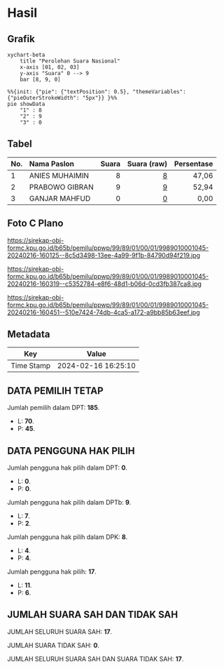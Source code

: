 # Hasil

## Grafik

```mermaid
xychart-beta
    title "Perolehan Suara Nasional"
    x-axis [01, 02, 03]
    y-axis "Suara" 0 --> 9
    bar [8, 9, 0]
```

```mermaid
%%{init: {"pie": {"textPosition": 0.5}, "themeVariables": {"pieOuterStrokeWidth": "5px"}} }%%
pie showData
    "1" : 8
    "2" : 9
    "3" : 0
```

## Tabel

| No. | Nama Paslon    | Suara | Suara (raw) | Persentase |
|:--- |:-------------- | -----:| -----------:| ----------:|
| 1   | ANIES MUHAIMIN | 8     | [8][p-1]    | 47,06      |
| 2   | PRABOWO GIBRAN | 9     | [9][p-2]    | 52,94      |
| 3   | GANJAR MAHFUD  | 0     | [0][p-3]    | 0,00       |


[p-1]: https://github.com/gigit-pemilu/pemilu-2024/blob/main/pilpres/hitung-suara/sub/99-luar-negeri/sub/89-penang-malaysia/sub/01-penang-malaysia/sub/0001-penang-malaysia/sub/045-ksk-030/sub/paslon-1.txt
[p-2]: https://github.com/gigit-pemilu/pemilu-2024/blob/main/pilpres/hitung-suara/sub/99-luar-negeri/sub/89-penang-malaysia/sub/01-penang-malaysia/sub/0001-penang-malaysia/sub/045-ksk-030/sub/paslon-2.txt
[p-3]: https://github.com/gigit-pemilu/pemilu-2024/blob/main/pilpres/hitung-suara/sub/99-luar-negeri/sub/89-penang-malaysia/sub/01-penang-malaysia/sub/0001-penang-malaysia/sub/045-ksk-030/sub/paslon-3.txt

## Foto C Plano

https://sirekap-obj-formc.kpu.go.id/b65b/pemilu/ppwp/99/89/01/00/01/9989010001045-20240216-160125--8c5d3498-13ee-4a99-9f1b-84790d94f219.jpg

https://sirekap-obj-formc.kpu.go.id/b65b/pemilu/ppwp/99/89/01/00/01/9989010001045-20240216-160319--c5352784-e8f6-48d1-b06d-0cd3fb387ca8.jpg

https://sirekap-obj-formc.kpu.go.id/b65b/pemilu/ppwp/99/89/01/00/01/9989010001045-20240216-160451--510e7424-74db-4ca5-a172-a9bb85b63eef.jpg


## Metadata

| Key        | Value               |
| ---------- | ------------------- |
| Time Stamp | 2024-02-16 16:25:10 |


## DATA PEMILIH TETAP

Jumlah pemilih dalam DPT: **185**.
 * L: **70**.
 * P: **45**.

## DATA PENGGUNA HAK PILIH

Jumlah pengguna hak pilih dalam DPT: **0**.
 * L: **0**.
 * P: **0**.

Jumlah pengguna hak pilih dalam DPTb: **9**.
 * L: **7**.
 * P: **2**.

Jumlah pengguna hak pilih dalam DPK: **8**.
 * L: **4**.
 * P: **4**.

Jumlah pengguna hak pilih: **17**.
 * L: **11**.
 * P: **6**.

## JUMLAH SUARA SAH DAN TIDAK SAH

JUMLAH SELURUH SUARA SAH: **17**.

JUMLAH SUARA TIDAK SAH: **0**.

JUMLAH SELURUH SUARA SAH DAN SUARA TIDAK SAH: **17**.


